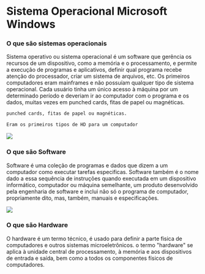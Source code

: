 # Sistema Operacional Microsoft Windows

### O que são sistemas operacionais

Sistema operativo ou sistema operacional é um software que gerência os recursos de um dispositivo, como a memória e o processamento, e permite a execução de programas e aplicativos, definir qual programa recebe atenção do processador, criar um sistema de arquivos, etc. Os primeiros computadores eram mainframes e não possuíam qualquer tipo de sistema operacional. Cada usuário tinha um único acesso à máquina por um determinado período e deveriam ir ao computador com o programa e os dados, muitas vezes em punched cards, fitas de papel ou magnéticas.
````markdown
punched cards, fitas de papel ou magnéticas.

Eram os primeiros tipos de HD para um computador
````
![](https://conceitosdomundo.pt/wp-content/uploads/2021/10/dispositivos-de-armazenamento-5.jpg)

### O que são Software

Software é uma coleção de programas e dados que dizem a um computador como executar tarefas especificas. Software também é o nome dado a essa sequência de instruções quando executada em um dispositivo informático, computador ou máquina semelhante, um produto desenvolvido pela engenharia de software e inclui não só o programa de computador, propriamente dito, mas, também, manuais e especificações.

![](https://t.ctcdn.com.br/LkGTZPKGBsjzu4F9bGXDTO8UC1g=/1200x675/smart/i318909.jpeg)

### O que são Hardware

O hardware é um termo técnico, é usado para definir a parte fisica de computadores e outros sistemas microeletrônicos. o termo "hardware" se aplica à unidade central de processamento, à memória e aos dispositivos de entrada e saída, bem como a todos os componentes físicos de computadores.
